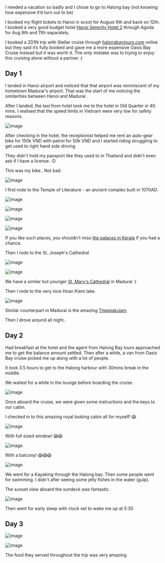 I needed a vacation so badly and I chose to go to Halong bay (not knowing how expensive it’d turn out to be)

I booked my flight tickets to Hanoi in scoot for August 9th and back on 12th. I booked a very good budget hotel&nbsp;[Hanoi Serenity Hotel 2](https://www.agoda.com/hanoi-serenity-hotel-2/hotel/hanoi-vn.html) through Agoda for Aug 9th and 11th separately.&nbsp;

I booked a 2D1N trip with Stellar cruise through [halongbaytours.com](https://www.halongbaytours.com/cruise/oasis-bay-cruise.html#itinerary)&nbsp;online but they said it’s fully booked and gave me a more expensive Oasis Bay Cruise instead but it was worth it. The only mistake was to trying to enjoy this cruising alone without a partner :(

## Day 1

I landed in Hanoi airport and noticed that that airport was reminiscent of my hometown Madurai's airport. That was the start of me noticing the similarities between Hanoi and Madurai.

After I landed, the taxi from hotel took me to the hotel in Old Quarter in 40 mins. I realised that the speed limits in Vietnam were very low for safety reasons.


![image](https://raw.githubusercontent.com/vigneshwaranr/blog_posts/master/photos/2018_08_13_vietnam/IMG_20180809_144328.jpg)


After checking in the hotel, the receptionist helped me rent an auto-gear bike for 150k VND with petrol for 50k VND and I started riding struggling to get used to right hand side driving. 

They didn't hold my passport like they used to in Thailand and didn't even ask if I have a license. :D

This was my bike.. Not bad.

![image](https://raw.githubusercontent.com/vigneshwaranr/blog_posts/master/photos/2018_08_13_vietnam/IMG_20180809_163053.jpg)


I first rode to the Temple of Literature - an ancient complex built in 1070AD.

![image](https://raw.githubusercontent.com/vigneshwaranr/blog_posts/master/photos/2018_08_13_vietnam/IMG_20180809_165819.jpg)


![image](https://raw.githubusercontent.com/vigneshwaranr/blog_posts/master/photos/2018_08_13_vietnam/IMG_20180809_165448.jpg)

![image](https://raw.githubusercontent.com/vigneshwaranr/blog_posts/master/photos/2018_08_13_vietnam/IMG_20180809_171229.jpg)

![image](https://raw.githubusercontent.com/vigneshwaranr/blog_posts/master/photos/2018_08_13_vietnam/IMG_20180809_173219.jpg)

If you like such places, you shouldn't miss [the palaces in Kerala](https://www.nativeplanet.com/travel-guide/popular-palaces-thiruvananthapuram-000170.html) if you had a chance.

Then I rode to the St. Joseph's Cathedral


![image](https://raw.githubusercontent.com/vigneshwaranr/blog_posts/master/photos/2018_08_13_vietnam/IMG_20180809_181346.jpg)


![image](https://raw.githubusercontent.com/vigneshwaranr/blog_posts/master/photos/2018_08_13_vietnam/IMG_20180809_181729.jpg)

We have a similar but younger [St. Mary's Cathedral](http://www.maduraitourism.co.in/saint-mary-s-cathedral-madurai) in Madurai :)

Then I rode to the very nice Hoan Kiem lake.

![image](https://raw.githubusercontent.com/vigneshwaranr/blog_posts/master/photos/2018_08_13_vietnam/IMG_20180809_183929_HHT.jpg)

Similar counterpart in Madurai is the amazing [Theppakulam](https://www.tripadvisor.com.sg/Attraction_Review-g297677-d1932510-Reviews-Vandiyur_Mariamman_Teppakulam-Madurai_Madurai_District_Tamil_Nadu.html)

Then I drove around all night..

## Day 2

Had breakfast at the hotel and the agent from Halong Bay tours approached me to get the balance amount settled. Then after a while, a van from Oasis Bay cruise picked me up along with a lot of people.

It took 3.5 hours to get to the Halong harbour with 30mins break in the middle.

We waited for a while in the lounge before boarding the cruise.

![image](https://raw.githubusercontent.com/vigneshwaranr/blog_posts/master/photos/2018_08_13_vietnam/IMG_20180810_123759.jpg)

Once aboard the cruise, we were given some instructions and the keys to our cabin.

I checked in to this amazing royal looking cabin all for myself! 😱

![image](https://raw.githubusercontent.com/vigneshwaranr/blog_posts/master/photos/2018_08_13_vietnam/IMG_20180810_131358.jpg)

With full sized window! 😱😱

![image](https://raw.githubusercontent.com/vigneshwaranr/blog_posts/master/photos/2018_08_13_vietnam/IMG_20180810_131434.jpg)


With a balcony! 😱😱😱

![image](https://raw.githubusercontent.com/vigneshwaranr/blog_posts/master/photos/2018_08_13_vietnam/IMG_20180810_131541.jpg)

We went for a Kayaking through the Halong bay. Then some people went for swimming. I didn't after seeing some jelly fishes in the water (gulp).

The sunset view aboard the sundeck was fantastic.

![image](https://raw.githubusercontent.com/vigneshwaranr/blog_posts/master/photos/2018_08_13_vietnam/IMG_20180810_182738.jpg)

Then went for early sleep with clock set to wake me up at 5:30

## Day 3


![image](https://raw.githubusercontent.com/vigneshwaranr/blog_posts/master/photos/2018_08_13_vietnam/IMG_20180811_051242_HHT.jpg)



![image](https://raw.githubusercontent.com/vigneshwaranr/blog_posts/master/photos/2018_08_13_vietnam/IMG_20180811_063325.jpg)



The food they served throughout the trip was very amazing. 
